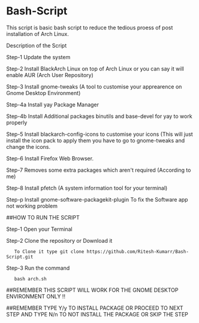 # Bash-Script

This script is basic bash script to reduce the tedious proess of post installation of Arch Linux.

Description of the Script

Step-1 Update the system

Step-2 Install BlackArch Linux on top of Arch Linux or you can say it will enable AUR (Arch User Repository) 

Step-3 Install gnome-tweaks (A tool to customise your apprearence on Gnome Desktop Environment)

Step-4a Install yay Package Manager

Step-4b Install Additional packages binutils and base-devel for yay to work properly

Step-5 Install blackarch-config-icons to customise your icons (This will just install the icon pack to apply them you have to go to gnome-tweaks and change        the icons.

Step-6 Install Firefox Web Browser.

Step-7 Removes some extra packages which aren't required (According to me)

Step-8 Install pfetch (A system information tool for your terminal)

Step-p Install gnome-software-packagekit-plugin To fix the Software app not working problem


##HOW TO RUN THE SCRIPT 

Step-1 Open your Terminal

Step-2 Clone the repository or Download it

	   To Clone it type git clone https://github.com/Ritesh-Kumarr/Bash-Script.git
	   
Step-3 Run the command 

	   bash arch.sh

##REMEMBER THIS SCRIPT WILL WORK FOR THE GNOME DESKTOP ENVIRONMENT ONLY !!

##REMEMBER TYPE Y/y TO INSTALL PACKAGE OR PROCEED TO NEXT STEP AND TYPE N/n TO NOT  INSTALL THE PACKAGE OR SKIP THE STEP
